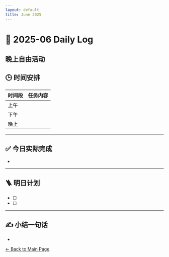 ```yaml
---
layout: default
title: June 2025
---
```


# 📅 2025-06  Daily Log


晚上自由活动
---
## 🕒 时间安排

| 时间段 | 任务内容 |
|--------|----------| 
| 上午 |  |
| 下午 |   | 
| 晚上 |  |



---

## ✅ 今日实际完成

- 
---


## 🪜 明日计划
- [ ] 
- [ ] 



---

## ✍️ 小结一句话
- 


[← Back to Main Page](/index.md)
 
